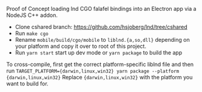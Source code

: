 Proof of Concept loading lnd CGO falafel bindings into an Electron app via a
NodeJS C++ addon.

* Clone cshared branch: https://github.com/hsjoberg/lnd/tree/cshared
* Run `make cgo`
* Rename `mobile/build/cgo/mobile` to `liblnd.{a,so,dll}` depending on your
platform and copy it over to root of this project.
* Run `yarn start` start up dev mode or `yarn package` to build the app

To cross-compile, first get the correct platform-specific liblnd file and then
run `TARGET_PLATFORM={darwin,linux,win32} yarn package --platform {darwin,linux,win32}`
Replace `{darwin,linux,win32}` with the platform you want to build for.

